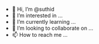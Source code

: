 - 👋 Hi, I’m @suthid
- 👀 I’m interested in ...
- 🌱 I’m currently learning ...
- 💞️ I’m looking to collaborate on ...
- 📫 How to reach me ...

<!---
suthid/suthid is a ✨ special ✨ repository because its `README.md` (this file) appears on your GitHub profile.
You can click the Preview link to take a look at your changes.
--->
